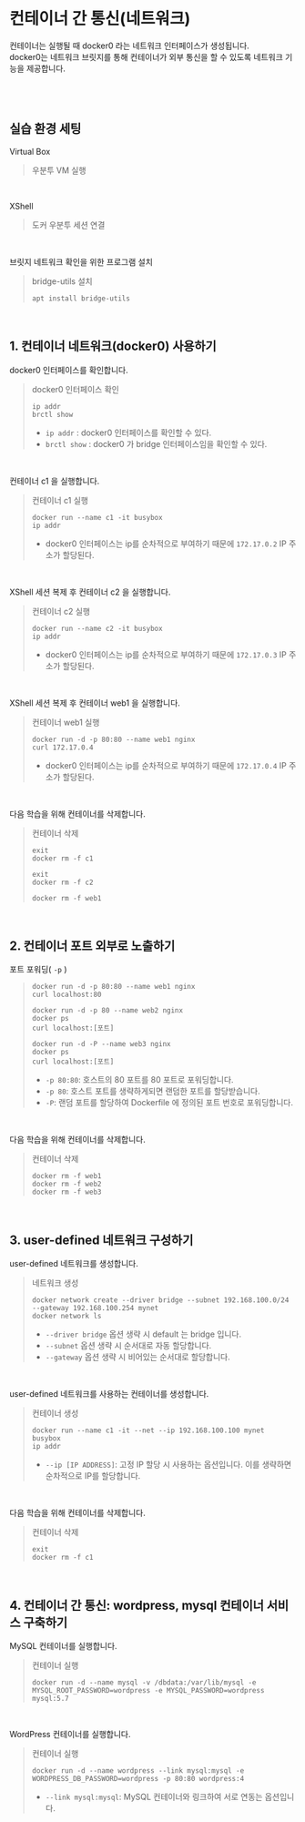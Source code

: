 # 컨테이너 간 통신(네트워크)

컨테이너는 실행될 때 docker0 라는 네트워크 인터페이스가 생성됩니다.    
docker0는 네트워크 브릿지를 통해 컨테이너가 외부 통신을 할 수 있도록 네트워크 기능을 제공합니다.   
<br />
<br />
<br />

## 실습 환경 세팅

 Virtual Box
> 우분투 VM 실행
<br />
 
 XShell   
> 도커 우분투 세션 연결
<br />

브릿지 네트워크 확인을 위한 프로그램 설치
> bridge-utils 설치
> ```
> apt install bridge-utils
> ```
<br />


## 1. 컨테이너 네트워크(docker0) 사용하기
docker0 인터페이스를 확인합니다.
> docker0 인터페이스 확인
> ```
> ip addr
> brctl show
> ```
> - ```ip addr``` : docker0 인터페이스를 확인할 수 있다.
> - ```brctl show``` : docker0 가 bridge 인터페이스임을 확인할 수 있다.
<br />

컨테이너 c1 을 실행합니다.
> 컨테이너 c1 실행
> ```
> docker run --name c1 -it busybox
> ip addr
> ```
> - docker0 인터페이스는 ip를 순차적으로 부여하기 때문에 ```172.17.0.2``` IP 주소가 할당된다.
<br />

XShell 세션 복제 후 컨테이너 c2 을 실행합니다.
> 컨테이너 c2 실행
> ```
> docker run --name c2 -it busybox
> ip addr
> ```
> - docker0 인터페이스는 ip를 순차적으로 부여하기 때문에 ```172.17.0.3``` IP 주소가 할당된다.
<br />

XShell 세션 복제 후 컨테이너 web1 을 실행합니다.
> 컨테이너 web1 실행
> ```
> docker run -d -p 80:80 --name web1 nginx
> curl 172.17.0.4
> ```
> - docker0 인터페이스는 ip를 순차적으로 부여하기 때문에 ```172.17.0.4``` IP 주소가 할당된다.
<br />

다음 학습을 위해 컨테이너를 삭제합니다.
> 컨테이너 삭제
> ```
> exit
> docker rm -f c1
> 
> exit
> docker rm -f c2
> 
> docker rm -f web1
> ```
<br />


## 2. 컨테이너 포트 외부로 노출하기
포트 포워딩( ```-p``` )
> ```
> docker run -d -p 80:80 --name web1 nginx
> curl localhost:80
> 
> docker run -d -p 80 --name web2 nginx
> docker ps
> curl localhost:[포트]
>
> docker run -d -P --name web3 nginx
> docker ps
> curl localhost:[포트]
> ```
> - ```-p 80:80```: 호스트의 80 포트를 80 포트로 포워딩합니다.
> - ```-p 80```: 호스트 포트를 생략하게되면 랜덤한 포트를 할당받습니다.
> - ```-P```: 랜덤 포트를 할당하여 Dockerfile 에 정의된 포트 번호로 포워딩합니다.
<br />

다음 학습을 위해 컨테이너를 삭제합니다.
> 컨테이너 삭제
> ```
> docker rm -f web1
> docker rm -f web2
> docker rm -f web3
> ```
<br />

## 3. user-defined 네트워크 구성하기
user-defined 네트워크를 생성합니다.
> 네트워크 생성
> ```
> docker network create --driver bridge --subnet 192.168.100.0/24 --gateway 192.168.100.254 mynet
> docker network ls
> ```
> - ```--driver bridge``` 옵션 생략 시 default 는 bridge 입니다.
> - ```--subnet``` 옵션 생략 시 순서대로 자동 할당합니다.
> - ```--gateway``` 옵션 생략 시 비어있는 순서대로 할당합니다.
<br />

user-defined 네트워크를 사용하는 컨테이너를 생성합니다.
> 컨테이너 생성
> ```
> docker run --name c1 -it --net --ip 192.168.100.100 mynet busybox
> ip addr
> ```
> - ```--ip [IP ADDRESS]```: 고정 IP 할당 시 사용하는 옵션입니다. 이를 생략하면 순차적으로 IP를 할당합니다.
<br />

다음 학습을 위해 컨테이너를 삭제합니다.
> 컨테이너 삭제
> ```
> exit
> docker rm -f c1
> ```
<br />


## 4. 컨테이너 간 통신: wordpress, mysql 컨테이너 서비스 구축하기
MySQL 컨테이너를 실행합니다.
> 컨테이너 실행
> ```
> docker run -d --name mysql -v /dbdata:/var/lib/mysql -e MYSQL_ROOT_PASSWORD=wordpress -e MYSQL_PASSWORD=wordpress mysql:5.7
> ```
<br />

WordPress 컨테이너를 실행합니다.
> 컨테이너 실행
> ```
> docker run -d --name wordpress --link mysql:mysql -e WORDPRESS_DB_PASSWORD=wordpress -p 80:80 wordpress:4
> ```
> - ```--link mysql:mysql```: MySQL 컨테이너와 링크하여 서로 연동는 옵션입니다.
<br />
